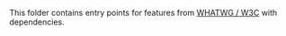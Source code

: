 This folder contains entry points for features from [WHATWG / W3C](https://github.com/zloirock/core-js/tree/v3#web-standards) with dependencies.
